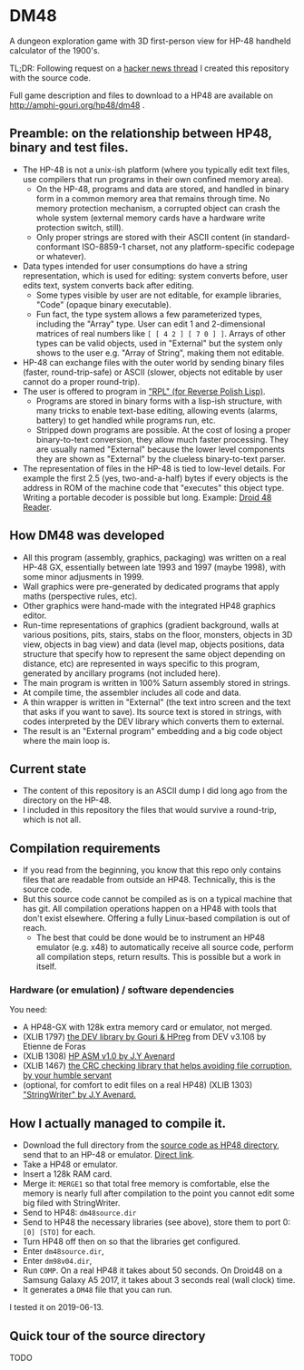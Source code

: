 # DM48

A dungeon exploration game with 3D first-person view for HP-48 handheld calculator of the 1900's.

TL;DR: Following request on a [hacker news thread](https://news.ycombinator.com/item?id=20112479#unv_20133342) I created this repository with the source code.

Full game description and files to download to a HP48 are available on http://amphi-gouri.org/hp48/dm48 .

## Preamble: on the relationship between HP48, binary and test files.

* The HP-48 is not a unix-ish platform (where you typically edit text files, use compilers that run programs in their own confined memory area).
  * On the HP-48, programs and data are stored, and handled in binary form in a common memory area that remains through time.  No memory protection mechanism, a corrupted object can crash the whole system (external memory cards have a hardware write protection switch, still).
  * Only proper strings are stored with their ASCII content (in standard-conformant ISO-8859-1 charset, not any platform-specific codepage or whatever).
* Data types intended for user consumptions do have a string representation, which is used for editing: system converts before, user edits text, system converts back after editing.
  * Some types visible by user are not editable, for example libraries, "Code" (opaque binary executable).
  * Fun fact, the type system allows a few parameterized types, including the "Array" type.  User can edit 1 and 2-dimensional matrices of real numbers like `[ [ 4 2 ] [ 7 0 ] ]`.  Arrays of other types can be valid objects, used in "External" but the system only shows to the user e.g. "Array of String", making them not editable.
* HP-48 can exchange files with the outer world by sending binary files (faster, round-trip-safe) or ASCII (slower, objects not editable by user cannot do a proper round-trip).
* The user is offered to program in ["RPL" (for Reverse Polish Lisp)](https://en.wikipedia.org/wiki/RPL_\(programming_language\)).
  * Programs are stored in binary forms with a lisp-ish structure, with many tricks to enable text-base editing, allowing events (alarms, battery) to get handled while programs run, etc.
  * Stripped down programs are possible.  At the cost of losing a proper binary-to-text conversion, they allow much faster processing.  They are usually named "External" because the lower level components they are shown as "External" by the clueless binary-to-text parser.
* The representation of files in the HP-48 is tied to low-level details.  For example the first 2.5 (yes, two-and-a-half) bytes if every objects is the address in ROM of the machine code that "executes" this object type.  Writing a portable decoder is possible but long.  Example: [Droid 48 Reader](https://www.drehersoft.com/droid48-reader/).

## How DM48 was developed

* All this program (assembly, graphics, packaging) was written on a real HP-48 GX, essentially between late 1993 and 1997 (maybe 1998), with some minor adjusments in 1999.
* Wall graphics were pre-generated by dedicated programs that apply maths (perspective rules, etc).
* Other graphics were hand-made with the integrated HP48 graphics editor.
* Run-time representations of graphics (gradient background, walls at various positions, pits, stairs, stabs on the floor, monsters, objects in 3D view, objects in bag view) and data (level map, objects positions, data structure that specify how to represent the same object depending on distance, etc) are represented in ways specific to this program, generated by ancillary programs (not included here).
* The main program is written in 100% Saturn assembly stored in strings.
* At compile time, the assembler includes all code and data.
* A thin wrapper is written in "External" (the text intro screen and the text that asks if you want to save).  Its source text is stored in strings, with codes interpreted by the DEV library which converts them to external.
* The result is an "External program" embedding and a big code object where the main loop is.

## Current state

* The content of this repository is an ASCII dump I did long ago from the directory on the HP-48.
* I included in this repository the files that would survive a round-trip, which is not all.

## Compilation requirements

* If you read from the beginning, you know that this repo only contains files that are readable from outside an HP48.  Technically, this is the source code.
* But this source code cannot be compiled as is on a typical machine that has git.  All compilation operations happen on a HP48 with tools that don't exist elsewhere.  Offering a fully Linux-based compilation is out of reach.
  * The best that could be done would be to instrument an HP48 emulator (e.g. x48) to automatically receive all source code, perform all compilation steps, return results.  This is possible but a work in itself.

### Hardware (or emulation) / software dependencies

You need:

* A HP48-GX with 128k extra memory card or emulator, not merged.
* (XLIB 1797) [the DEV library by Gouri & HPreg](http://amphi-gouri.org/hp48/collection/utils/external/dev322.lgc) from DEV v3.10ß by Etienne de Foras
* (XLIB 1308) [HP ASM v1.0 by J.Y Avenard](http://amphi-gouri.org/hp48/collection/utils/text&fnt/strwrt44.lsc)
* (XLIB 1467) [the CRC checking library that helps avoiding file corruption, by your humble servant](http://amphi-gouri.org/hp48/collection/utils/divers/crc199603.lgc)
* (optional, for comfort to edit files on a real HP48) (XLIB 1303) ["StringWriter" by J.Y Avenard.](http://amphi-gouri.org/hp48/collection/utils/text&fnt/strwrt44.lsc)

## How I actually managed to compile it.

* Download the full directory from the [source code as HP48 directory](http://amphi-gouri.org/hp48/dm48/index.html#telecharger), send that to an HP-48 or emulator.  [Direct link](http://amphi-gouri.org/hp48/dm48/dm48source.dir).
* Take a HP48 or emulator.
* Insert a 128k RAM card.
* Merge it: `MERGE1` so that total free memory is comfortable, else the memory is nearly full after compilation to the point you cannot edit some big filed with StringWriter.
* Send to HP48: `dm48source.dir`
* Send to HP48 the necessary libraries (see above), store them to port 0: `[0] [STO]` for each.
* Turn HP48 off then on so that the libraries get configured.
* Enter `dm48source.dir`,
* Enter `dm98v04.dir`,
* Run `COMP`.  On a real HP48 it takes about 50 seconds.  On Droid48 on a Samsung Galaxy A5 2017, it takes about 3 seconds real (wall clock) time.
* It generates a `DM48` file that you can run.

I tested it on 2019-06-13.

## Quick tour of the source directory

TODO
